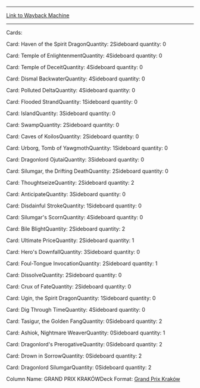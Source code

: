 
---
[Link to Wayback Machine](https://web.archive.org/web/20150923224917/http://magic.wizards.com/en/articles/decks/paulo-vitor-damo-da-rosa-esper-dragons-2015-04-19)

[_metadata_:generator]:- "Drupal 7 (http://drupal.org)"
[_metadata_:node]:- "379936"
[_metadata_:publish_date]:- "2015-04-19"
[_metadata_:source]:- "article"
[_metadata_:title]:- "Paulo Vitor Damo da Rosa - Esper Dragons"
[_metadata_:wayback_capture_timestamp]:- "2015-09-23 22:49:17"
[_metadata_:wayback_raw_url]:- "https://web.archive.org/web/20150923224917id_/http://magic.wizards.com/en/articles/decks/paulo-vitor-damo-da-rosa-esper-dragons-2015-04-19"
[_metadata_:wayback_url]:- "http://magic.wizards.com/en/articles/decks/paulo-vitor-damo-da-rosa-esper-dragons-2015-04-19"
---





Cards: 

Card: Haven of the Spirit DragonQuantity: 2Sideboard quantity: 0 



Card: Temple of EnlightenmentQuantity: 4Sideboard quantity: 0 



Card: Temple of DeceitQuantity: 4Sideboard quantity: 0 



Card: Dismal BackwaterQuantity: 4Sideboard quantity: 0 



Card: Polluted DeltaQuantity: 4Sideboard quantity: 0 



Card: Flooded StrandQuantity: 1Sideboard quantity: 0 



Card: IslandQuantity: 3Sideboard quantity: 0 



Card: SwampQuantity: 2Sideboard quantity: 0 



Card: Caves of KoilosQuantity: 2Sideboard quantity: 0 



Card: Urborg, Tomb of YawgmothQuantity: 1Sideboard quantity: 0 



Card: Dragonlord OjutaiQuantity: 3Sideboard quantity: 0 



Card: Silumgar, the Drifting DeathQuantity: 2Sideboard quantity: 0 



Card: ThoughtseizeQuantity: 2Sideboard quantity: 2 



Card: AnticipateQuantity: 3Sideboard quantity: 0 



Card: Disdainful StrokeQuantity: 1Sideboard quantity: 0 



Card: Silumgar's ScornQuantity: 4Sideboard quantity: 0 



Card: Bile BlightQuantity: 2Sideboard quantity: 2 



Card: Ultimate PriceQuantity: 2Sideboard quantity: 1 



Card: Hero's DownfallQuantity: 3Sideboard quantity: 0 



Card: Foul-Tongue InvocationQuantity: 2Sideboard quantity: 1 



Card: DissolveQuantity: 2Sideboard quantity: 0 



Card: Crux of FateQuantity: 2Sideboard quantity: 0 



Card: Ugin, the Spirit DragonQuantity: 1Sideboard quantity: 0 



Card: Dig Through TimeQuantity: 4Sideboard quantity: 0 



Card: Tasigur, the Golden FangQuantity: 0Sideboard quantity: 2 



Card: Ashiok, Nightmare WeaverQuantity: 0Sideboard quantity: 1 



Card: Dragonlord's PrerogativeQuantity: 0Sideboard quantity: 2 



Card: Drown in SorrowQuantity: 0Sideboard quantity: 2 



Card: Dragonlord SilumgarQuantity: 0Sideboard quantity: 2 

Column Name: GRAND PRIX KRAKÓWDeck Format: [Grand Prix Kraków](/en/deck-format/grand-prix-krak%C3%B3w)


 

 
